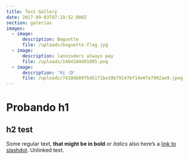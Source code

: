 ```yaml
---
title: Test Gallery
date: 2017-09-03T07:19:52.000Z
section: galerias
images:
  - image:
      description: Baguette
      file: /uploads/baguette-flag.jpg
  - image:
      description: lannisders always pay
      file: /uploads/1494184491995.png
  - image:
      description: 'hi :D'
      file: /uploads/7410db097bd5171be38b79147bf14e07e7902ae9.jpeg
---
```

# Probando h1

## h2 test

Some regular text, **that might be in bold** or *italics* also here’s a [link to slashdot](https://slashdot.org). Unlinked text.
